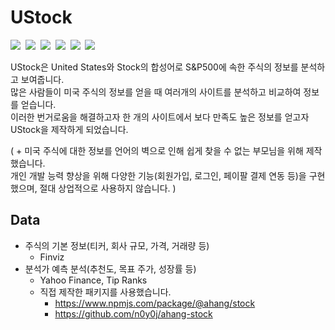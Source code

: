 # UStock

<p align="start">
<img src="https://img.shields.io/badge/React-61DAFB?style=flat-square&logo=React&logoColor=white"/></a>&nbsp 
<img src="https://img.shields.io/badge/GraohQL-E10098?style=flat-square&logo=GraphQL&logoColor=white"/></a>&nbsp 
<img src="https://img.shields.io/badge/Apollo-311C87?style=flat-square&logo=Apollo GraphQL&logoColor=white"/></a>&nbsp 
<img src="https://img.shields.io/badge/Node.js-339933?style=flat-square&logo=Node.js&logoColor=white"/></a>&nbsp 
<img src="https://img.shields.io/badge/MongoDB-47A248?style=flat-square&logo=MongoDB&logoColor=white"/></a>&nbsp 
<img src="https://img.shields.io/badge/Docker-2496ED?style=flat-square&logo=Docker&logoColor=white"/>
</p>


UStock은 United States와 Stock의 합성어로 S&P500에 속한 주식의 정보를 분석하고 보여줍니다.<br />
많은 사람들이 미국 주식의 정보를 얻을 때 여러개의 사이트를 분석하고 비교하여 정보를 얻습니다.<br />
이러한 번거로움을 해결하고자 한 개의 사이트에서 보다 만족도 높은 정보를 얻고자 UStock을 제작하게 되었습니다.
<br />



( + 미국 주식에 대한 정보를 언어의 벽으로 인해 쉽게 찾을 수 없는 부모님을 위해 제작했습니다.<br />
개인 개발 능력 향상을 위해 다양한 기능(회원가입, 로그인, 페이팔 결제 연동 등)을 구현했으며, 절대 상업적으로 사용하지 않습니다. )
<br />


## Data

* 주식의 기본 정보(티커, 회사 규모, 가격, 거래량 등)
  * Finviz
* 분석가 예측 분석(추천도, 목표 주가, 성장률 등)
  * Yahoo Finance, Tip Ranks
  * 직접 제작한 패키지를 사용했습니다.
    * https://www.npmjs.com/package/@ahang/stock
    * https://github.com/n0y0j/ahang-stock



